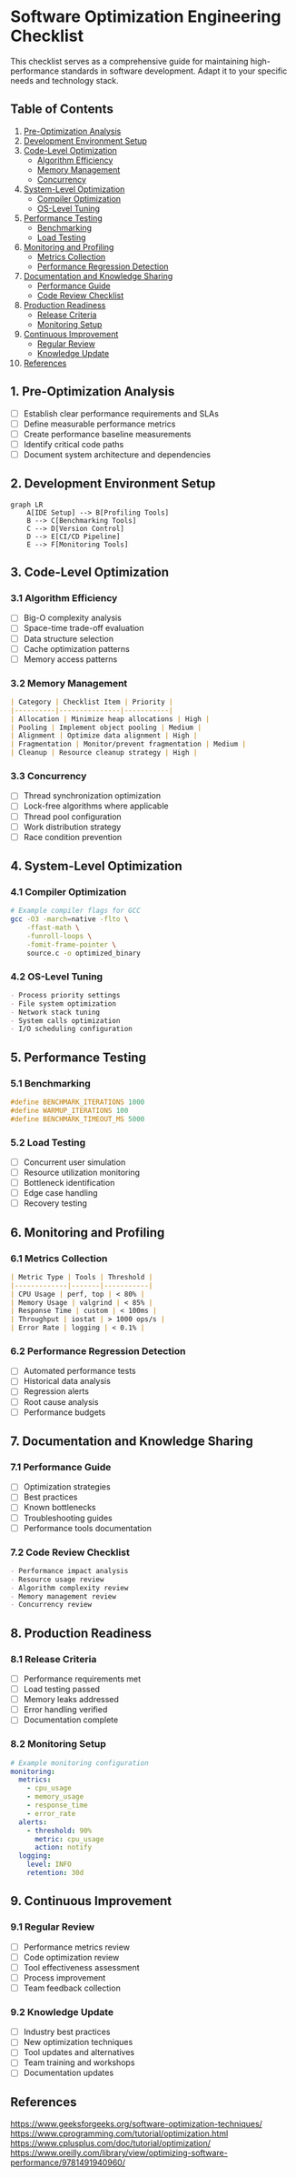 # Software Optimization Engineering Checklist

This checklist serves as a comprehensive guide for maintaining high-performance standards in software development. Adapt it to your specific needs and technology stack.

## Table of Contents
1. [Pre-Optimization Analysis](#1-pre-optimization-analysis)
2. [Development Environment Setup](#2-development-environment-setup)
3. [Code-Level Optimization](#3-code-level-optimization)
    - [Algorithm Efficiency](#31-algorithm-efficiency)
    - [Memory Management](#32-memory-management)
    - [Concurrency](#33-concurrency)
4. [System-Level Optimization](#4-system-level-optimization)
    - [Compiler Optimization](#41-compiler-optimization)
    - [OS-Level Tuning](#42-os-level-tuning)
5. [Performance Testing](#5-performance-testing)
    - [Benchmarking](#51-benchmarking)
    - [Load Testing](#52-load-testing)
6. [Monitoring and Profiling](#6-monitoring-and-profiling)
    - [Metrics Collection](#61-metrics-collection)
    - [Performance Regression Detection](#62-performance-regression-detection)
7. [Documentation and Knowledge Sharing](#7-documentation-and-knowledge-sharing)
    - [Performance Guide](#71-performance-guide)
    - [Code Review Checklist](#72-code-review-checklist)
8. [Production Readiness](#8-production-readiness)
    - [Release Criteria](#81-release-criteria)
    - [Monitoring Setup](#82-monitoring-setup)
9. [Continuous Improvement](#9-continuous-improvement)
    - [Regular Review](#91-regular-review)
    - [Knowledge Update](#92-knowledge-update)
10. [References](#references)

## 1. Pre-Optimization Analysis
- [ ] Establish clear performance requirements and SLAs
- [ ] Define measurable performance metrics
- [ ] Create performance baseline measurements
- [ ] Identify critical code paths
- [ ] Document system architecture and dependencies

## 2. Development Environment Setup
```mermaid
graph LR
    A[IDE Setup] --> B[Profiling Tools]
    B --> C[Benchmarking Tools]
    C --> D[Version Control]
    D --> E[CI/CD Pipeline]
    E --> F[Monitoring Tools]
```

## 3. Code-Level Optimization

### 3.1 Algorithm Efficiency
- [ ] Big-O complexity analysis
- [ ] Space-time trade-off evaluation
- [ ] Data structure selection
- [ ] Cache optimization patterns
- [ ] Memory access patterns

### 3.2 Memory Management
```markdown
| Category | Checklist Item | Priority |
|----------|---------------|-----------|
| Allocation | Minimize heap allocations | High |
| Pooling | Implement object pooling | Medium |
| Alignment | Optimize data alignment | High |
| Fragmentation | Monitor/prevent fragmentation | Medium |
| Cleanup | Resource cleanup strategy | High |
```

### 3.3 Concurrency
- [ ] Thread synchronization optimization
- [ ] Lock-free algorithms where applicable
- [ ] Thread pool configuration
- [ ] Work distribution strategy
- [ ] Race condition prevention

## 4. System-Level Optimization

### 4.1 Compiler Optimization
````bash
# Example compiler flags for GCC
gcc -O3 -march=native -flto \
    -ffast-math \
    -funroll-loops \
    -fomit-frame-pointer \
    source.c -o optimized_binary
````

### 4.2 OS-Level Tuning
```markdown
- Process priority settings
- File system optimization
- Network stack tuning
- System calls optimization
- I/O scheduling configuration
```

## 5. Performance Testing

### 5.1 Benchmarking
````c
#define BENCHMARK_ITERATIONS 1000
#define WARMUP_ITERATIONS 100
#define BENCHMARK_TIMEOUT_MS 5000
````

### 5.2 Load Testing
- [ ] Concurrent user simulation
- [ ] Resource utilization monitoring
- [ ] Bottleneck identification
- [ ] Edge case handling
- [ ] Recovery testing

## 6. Monitoring and Profiling

### 6.1 Metrics Collection
```markdown
| Metric Type | Tools | Threshold |
|-------------|-------|-----------|
| CPU Usage | perf, top | < 80% |
| Memory Usage | valgrind | < 85% |
| Response Time | custom | < 100ms |
| Throughput | iostat | > 1000 ops/s |
| Error Rate | logging | < 0.1% |
```

### 6.2 Performance Regression Detection
- [ ] Automated performance tests
- [ ] Historical data analysis
- [ ] Regression alerts
- [ ] Root cause analysis
- [ ] Performance budgets

## 7. Documentation and Knowledge Sharing

### 7.1 Performance Guide
- [ ] Optimization strategies
- [ ] Best practices
- [ ] Known bottlenecks
- [ ] Troubleshooting guides
- [ ] Performance tools documentation

### 7.2 Code Review Checklist
```markdown
- Performance impact analysis
- Resource usage review
- Algorithm complexity review
- Memory management review
- Concurrency review
```

## 8. Production Readiness

### 8.1 Release Criteria
- [ ] Performance requirements met
- [ ] Load testing passed
- [ ] Memory leaks addressed
- [ ] Error handling verified
- [ ] Documentation complete

### 8.2 Monitoring Setup
````yaml
# Example monitoring configuration
monitoring:
  metrics:
    - cpu_usage
    - memory_usage
    - response_time
    - error_rate
  alerts:
    - threshold: 90%
      metric: cpu_usage
      action: notify
  logging:
    level: INFO
    retention: 30d
````

## 9. Continuous Improvement

### 9.1 Regular Review
- [ ] Performance metrics review
- [ ] Code optimization review
- [ ] Tool effectiveness assessment
- [ ] Process improvement
- [ ] Team feedback collection

### 9.2 Knowledge Update
- [ ] Industry best practices
- [ ] New optimization techniques
- [ ] Tool updates and alternatives
- [ ] Team training and workshops
- [ ] Documentation updates

## References

https://www.geeksforgeeks.org/software-optimization-techniques/
https://www.cprogramming.com/tutorial/optimization.html
https://www.cplusplus.com/doc/tutorial/optimization/
https://www.oreilly.com/library/view/optimizing-software-performance/9781491940960/